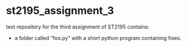 # st2195_assignment_3
test repository for the third assignment of ST2195
contains: 
- a folder called “foo.py” with a short python program containing fixes.
